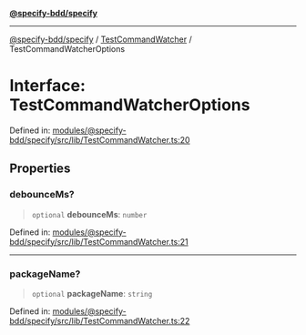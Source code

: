 [**@specify-bdd/specify**](../../README.md)

***

[@specify-bdd/specify](../../modules.md) / [TestCommandWatcher](../README.md) / TestCommandWatcherOptions

# Interface: TestCommandWatcherOptions

Defined in: [modules/@specify-bdd/specify/src/lib/TestCommandWatcher.ts:20](https://github.com/specify-bdd/specify-core/blob/ff8f0729666668ac0689da959ff440a4b4121187/modules/@specify-bdd/specify/src/lib/TestCommandWatcher.ts#L20)

## Properties

### debounceMs?

> `optional` **debounceMs**: `number`

Defined in: [modules/@specify-bdd/specify/src/lib/TestCommandWatcher.ts:21](https://github.com/specify-bdd/specify-core/blob/ff8f0729666668ac0689da959ff440a4b4121187/modules/@specify-bdd/specify/src/lib/TestCommandWatcher.ts#L21)

***

### packageName?

> `optional` **packageName**: `string`

Defined in: [modules/@specify-bdd/specify/src/lib/TestCommandWatcher.ts:22](https://github.com/specify-bdd/specify-core/blob/ff8f0729666668ac0689da959ff440a4b4121187/modules/@specify-bdd/specify/src/lib/TestCommandWatcher.ts#L22)

